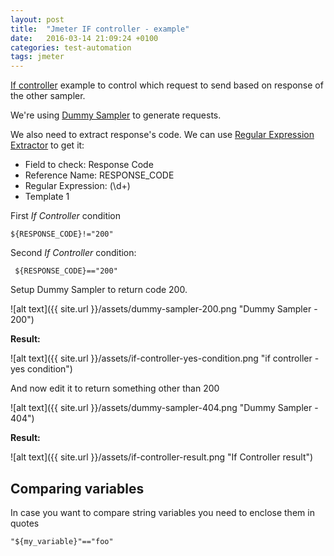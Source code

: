 ```yaml
---
layout: post
title:  "Jmeter IF controller - example"
date:   2016-03-14 21:09:24 +0100
categories: test-automation
tags: jmeter
---
```


[If controller](http://jmeter.apache.org/usermanual/component_reference.html#If_Controller)  example to control which request to send based on response of the other sampler.

We're using [Dummy Sampler](http://jmeter-plugins.org/wiki/DummySampler/) to generate requests.

We also need to extract response's code. We can use [Regular Expression Extractor](http://jmeter.apache.org/usermanual/regular_expressions.htm) to get it:


* Field to check: Response Code
* Reference Name: RESPONSE_CODE
* Regular Expression: (\d+)
* Template $1$


First *If Controller* condition

	${RESPONSE_CODE}!="200"
	
Second *If Controller* condition:

	 ${RESPONSE_CODE}=="200"
	 
Setup Dummy Sampler to return code 200.

![alt text]({{ site.url }}/assets/dummy-sampler-200.png "Dummy Sampler - 200")

**Result:**

![alt text]({{ site.url }}/assets/if-controller-yes-condition.png "if controller - yes condition")

And now edit it to return something other than 200

![alt text]({{ site.url }}/assets/dummy-sampler-404.png "Dummy Sampler - 404")

**Result:**

![alt text]({{ site.url }}/assets/if-controller-result.png "If Controller result")


## Comparing variables 

In case you want to compare string variables you need to enclose them in quotes

	"${my_variable}"=="foo"

 











